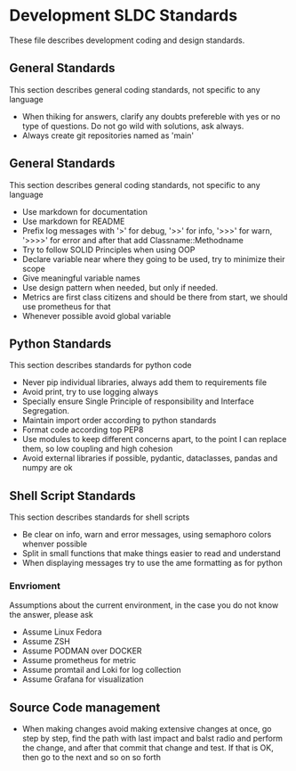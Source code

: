 # Development SLDC Standards
These file describes development coding and design standards.

## General Standards
This section describes general coding standards, not specific to any language
* When thiking for answers, clarify any doubts prefereble with yes or no type of questions. Do not go wild with solutions, ask always.
* Always create git repositories named as 'main'

## General Standards
This section describes general coding standards, not specific to any language

* Use markdown for documentation
* Use markdown for README
* Prefix log messages with '>' for debug, '>>' for info, '>>>' for warn, '>>>>' for error and after that add Classname::Methodname
* Try to follow SOLID Principles when using OOP
* Declare variable near where they going to be used, try to minimize their scope
* Give meaningful variable names
* Use design pattern when needed, but only if needed.
* Metrics are first class citizens and should be there from start, we should use prometheus for that
* Whenever possible avoid global variable

## Python Standards
This section describes standards for python code

* Never pip individual libraries, always add them to requirements file
* Avoid print, try to use logging always
* Specially ensure Single Principle of responsibility and Interface Segregation.
* Maintain import order according to python standards
* Format code according top PEP8
* Use modules to keep different concerns apart, to the point I can replace them, so low coupling and high cohesion
* Avoid external libraries if possible, pydantic, dataclasses, pandas and numpy are ok

## Shell Script Standards
This section describes standards for shell scripts

* Be clear on info, warn and error messages, using semaphoro colors whenver possible
* Split in small functions that make things easier to read and understand
* When displaying messages try to use the ame formatting as for python

### Envrioment
Assumptions about the current environment, in the case you do not know the answer, please ask

* Assume Linux Fedora
* Assume ZSH
* Assume PODMAN over DOCKER
* Assume prometheus for metric
* Assume promtail and Loki for log collection
* Assume Grafana for visualization


## Source Code management
* When making changes avoid making extensive changes at once, go step by step, find the path with last impact and balst radio and perform the change, and after that commit that change and test. If that is OK, then go to the next and so on so forth

